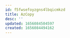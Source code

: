 ```yaml
---
id: f5fwsefoyzgns4lbqicmkzd
title: AzCopy
desc: ''
updated: 1656084504597
created: 1656084494162
---
```


